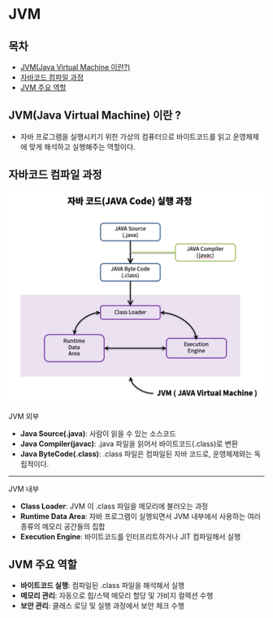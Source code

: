 # JVM

## 목차
- [JVM(Java Virtual Machine 이란?)](#jvmjava-virtual-machine-이란-)  
- [자바코드 컴파일 과정](#자바코드-컴파일-과정)  
- [JVM 주요 역할](#jvm-주요-역할)  


## JVM(Java Virtual Machine) 이란 ? 
- 자바 프로그램을 실행시키기 위한 가상의 컴퓨터으로 바이트코드를 읽고 운영체제에 맞게 해석하고 실행해주는 역할이다. 

## 자바코드 컴파일 과정 
![alt text](image.png)

JVM 외부
- **Java Source(.java)**: 사람이 읽을 수 있는 소스코드 
- **Java Compiler(javac)**: .java 파일을 읽어서 바이트코드(.class)로 변환
- **Java ByteCode(.class)**: .class 파일은 컴파일된 자바 코드로, 운영체제와는 독립적이다. 
----
JVM 내부
- **Class Loader**: JVM 이 .class 파일을 메모리에 불러오는 과정
- **Runtime Data Area**: 자바 프로그램이 실행되면서 JVM 내부에서 사용하는 여러 종류의 메모리 공간들의 집합
- **Execution Engine**: 바이트코드를 인터프리트하거나 JIT 컴파일해서 실행 

## JVM 주요 역할
- **바이트코드 실행**: 컴파일된 .class 파일을 해석해서 실행
- **메모리 관리**: 자동으로 힙/스택 메모리 할당 및 가비지 컬렉션 수행
- **보안 관리**: 클래스 로딩 및 실행 과정에서 보안 체크 수행 
